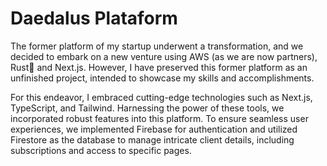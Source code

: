 # Daedalus Plataform

The former platform of my startup underwent a transformation, and we decided to embark on a new venture using AWS (as we are now partners), Rust🦀 and Next.js. However, I have preserved this former platform as an unfinished project, intended to showcase my skills and accomplishments.

For this endeavor, I embraced cutting-edge technologies such as Next.js, TypeScript, and Tailwind. Harnessing the power of these tools, we incorporated robust features into this platform. To ensure seamless user experiences, we implemented Firebase for authentication and utilized Firestore as the database to manage intricate client details, including subscriptions and access to specific pages.
